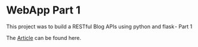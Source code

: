 # WebApp Part 1

This project was to build a RESTful Blog APIs using python and flask - Part 1

The [Article](https://www.codementor.io/olawalealadeusi896/restful-api-with-python-flask-framework-and-postgres-db-part-1-kbrwbygx5) can be found here.
 